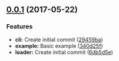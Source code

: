 <a name="0.0.1"></a>
## [0.0.1](https://github.com/design4pro/kss-node-loader/compare/29459ba...v0.0.1) (2017-05-22)


### Features

* **cli:** Create initial commit ([29459ba](https://github.com/design4pro/kss-node-loader/commit/29459ba))
* **example:** Basic example ([340d25f](https://github.com/design4pro/kss-node-loader/commit/340d25f))
* **loader:** Create initial commit ([6db5d5e](https://github.com/design4pro/kss-node-loader/commit/6db5d5e))



